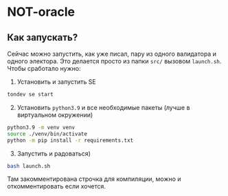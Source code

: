 # NOT-oracle

## Как запускать?
Сейчас можно запустить, как уже писал, пару из одного валидатора и одного электора. Это делается просто из папки `src/` вызовом `launch.sh`. Чтобы сработало нужно:

1. Установить и запустить SE
```bash
tondev se start
```
2. Установить `python3.9` и все необходимые пакеты (лучше в виртуальном окружении)
```bash
python3.9 -m venv venv
source ./venv/bin/activate
python -m pip install -r requirements.txt
```
3. Запустить и радоваться)
```bash
bash launch.sh
```
Там закомментирована строчка для компиляции, можно и откомментировать если хочется.
